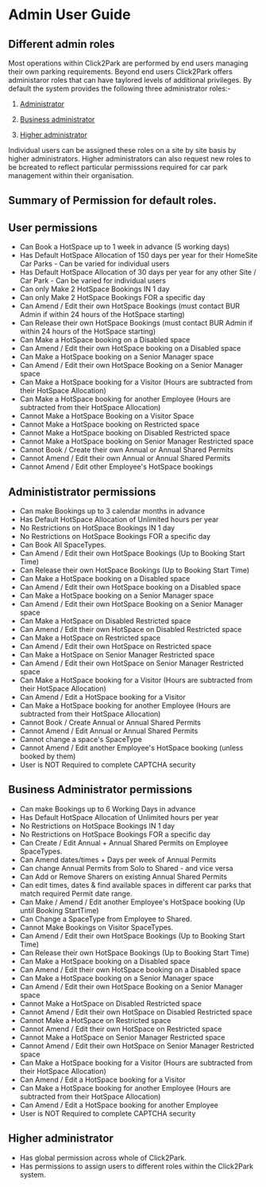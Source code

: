 # Admin User Guide

## Different admin roles

Most operations within Click2Park are performed by end users managing their own parking requirements. Beyond end users Click2Park offers administaror roles that can have taylored levels of additional privileges. By default the system provides the following three administrator roles:-

1. [Administrator](administrator.md)

2. [Business administrator](business.md)

3. [Higher administrator](higher.md)

Individual users can be assigned these roles on a site by site basis by higher administrators. Higher administrators can also request new roles to be bcreated to reflect particular permisssions required for car park management within their organisation.

## Summary of Permission for default roles.

## User permissions
* Can Book a HotSpace up to 1 week in advance (5 working days)
* Has Default HotSpace Allocation of 150 days per year for their HomeSite Car Parks - Can be varied for individual users
* Has Default HotSpace Allocation of 30 days per year for any other Site / Car Park - Can be varied for individual users
* Can only Make 2 HotSpace Bookings IN 1 day
* Can only Make 2 HotSpace Bookings FOR a specific day
* Can Amend / Edit their own HotSpace Bookings (must contact BUR Admin if within 24 hours of the HotSpace starting)
* Can Release their own HotSpace Bookings (must contact BUR Admin if within 24 hours of the HotSpace starting)
* Can Make a HotSpace booking on a Disabled space
* Can Amend / Edit their own HotSpace booking on a Disabled space
* Can Make a HotSpace booking on a Senior Manager space
* Can Amend / Edit their own HotSpace Booking on a Senior Manager space
* Can Make a HotSpace booking for a Visitor (Hours are subtracted from their HotSpace Allocation)
* Can Make a HotSpace booking for another Employee (Hours are subtracted from their HotSpace Allocation)
* Cannot Make a HotSpace Booking on a Visitor Space
* Cannot Make a HotSpace booking on Restricted space
* Cannot Make a HotSpace booking on Disabled Restricted space
* Cannot Make a HotSpace booking on Senior Manager Restricted space
* Cannot Book / Create their own Annual or Annual Shared Permits
* Cannot Amend / Edit their own Annual or Annual Shared Permits
* Cannot Amend / Edit other Employee's HotSpace bookings

## Administistrator permissions

* Can make Bookings up to 3 calendar months in advance
* Has Default HotSpace Allocation of Unlimited hours per year
* No Restrictions on HotSpace Bookings IN 1 day
* No Restrictions on HotSpace Bookings FOR a specific day
* Can Book All SpaceTypes.
* Can Amend / Edit their own HotSpace Bookings (Up to Booking Start Time)
* Can Release their own HotSpace Bookings (Up to Booking Start Time)
* Can Make a HotSpace booking on a Disabled space
* Can Amend / Edit their own HotSpace booking on a Disabled space
* Can Make a HotSpace booking on a Senior Manager space
* Can Amend / Edit their own HotSpace Booking on a Senior Manager space
* Can Make a HotSpace on Disabled Restricted space
* Can Amend / Edit their own HotSpace on Disabled Restricted space
* Can Make a HotSpace on Restricted space
* Can Amend / Edit their own  HotSpace on Restricted space
* Can Make a HotSpace on Senior Manager Restricted space
* Can Amend / Edit their own HotSpace on Senior Manager Restricted space
* Can Make a HotSpace booking for a Visitor (Hours are subtracted from their HotSpace Allocation)
* Can Amend / Edit a HotSpace booking for a Visitor
* Can Make a HotSpace booking for another Employee (Hours are subtracted from their HotSpace Allocation)
* Cannot Book / Create Annual or Annual Shared Permits
* Cannot Amend / Edit Annual or Annual Shared Permits
* Cannot change a space's SpaceType
* Cannot Amend / Edit another Employee's HotSpace booking (unless booked by them)
* User is NOT Required to complete CAPTCHA security

## Business Administrator permissions

* Can make Bookings up to 6 Working Days in advance
* Has Default HotSpace Allocation of Unlimited hours per year
* No Restrictions on HotSpace Bookings IN 1 day
* No Restrictions on HotSpace Bookings FOR a specific day
* Can Create / Edit Annual + Annual Shared Permits on Employee SpaceTypes.
* Can Amend dates/times + Days per week of Annual Permits
* Can change Annual Permits from Solo to Shared - and vice versa
* Can Add or Remove Sharers on existing Annual Shared Permits
* Can edit times, dates & find available spaces in different car parks that match required Permit date range.
* Can Make / Amend / Edit another Employee's HotSpace booking (Up until Booking StartTime)
* Can Change a SpaceType from Employee to Shared.
* Cannot Make Bookings on Visitor SpaceTypes.
* Can Amend / Edit their own HotSpace Bookings (Up to Booking Start Time)
* Can Release their own HotSpace Bookings (Up to Booking Start Time)
* Can Make a HotSpace booking on a Disabled space
* Can Amend / Edit their own HotSpace booking on a Disabled space
* Can Make a HotSpace booking on a Senior Manager space
* Can Amend / Edit their own HotSpace Booking on a Senior Manager space
* Cannot Make a HotSpace on Disabled Restricted space
* Cannot Amend / Edit their own HotSpace on Disabled Restricted space
* Cannot Make a HotSpace on Restricted space
* Cannot Amend / Edit their own  HotSpace on Restricted space
* Cannot Make a HotSpace on Senior Manager Restricted space
* Cannot Amend / Edit their own HotSpace on Senior Manager Restricted space
* Can Make a HotSpace booking for a Visitor (Hours are subtracted from their HotSpace Allocation)
* Can Amend / Edit a HotSpace booking for a Visitor
* Can Make a HotSpace booking for another Employee (Hours are subtracted from their HotSpace Allocation)
* Can Amend / Edit a HotSpace booking for another Employee
* User is NOT Required to complete CAPTCHA security


## Higher administrator

* Has global permission across whole of Click2Park.
* Has permissions to assign users to different roles within the Click2Park system.
